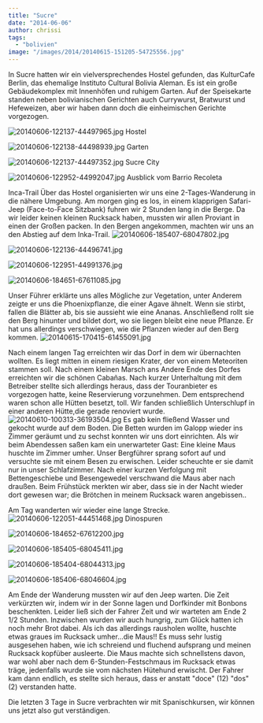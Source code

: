 ```yaml
---
title: "Sucre"
date: "2014-06-06"
author: chrissi
tags: 
  - "bolivien"
image: "/images/2014/20140615-151205-54725556.jpg"
---
```


In Sucre hatten wir ein vielversprechendes Hostel gefunden, das KulturCafe Berlin, das ehemalige Instituto Cultural Bolivia Aleman. Es ist ein große Gebäudekomplex mit Innenhöfen und ruhigem Garten. Auf der Speisekarte standen neben bolivianischen Gerichten auch Currywurst, Bratwurst und Hefeweizen, aber wir haben dann doch die einheimischen Gerichte vorgezogen.

![20140606-122137-44497965.jpg](/images/2014/20140606-122137-44497965.jpg) Hostel

![20140606-122138-44498939.jpg](/images/2014/20140606-122138-44498939.jpg) Garten

![20140606-122137-44497352.jpg](/images/2014/20140606-122137-44497352.jpg) Sucre City

![20140606-122952-44992047.jpg](/images/2014/20140606-122952-44992047.jpg) Ausblick vom Barrio Recoleta

Inca-Trail Über das Hostel organisierten wir uns eine 2-Tages-Wanderung in die nähere Umgebung. Am morgen ging es los, in einem klapprigen Safari-Jeep (Face-to-Face Sitzbank) fuhren wir 2 Stunden lang in die Berge. Da wir leider keinen kleinen Rucksack haben, mussten wir allen Proviant in einen der Großen packen. In den Bergen angekommen, machten wir uns an den Abstieg auf dem Inka-Trail. ![20140606-185407-68047802.jpg](/images/2014/20140606-185407-68047802.jpg)

![20140606-122136-44496741.jpg](/images/2014/20140606-122136-44496741.jpg)

![20140606-122951-44991376.jpg](/images/2014/20140606-122951-44991376.jpg)

![20140606-184651-67611085.jpg](/images/2014/20140606-184651-67611085.jpg)

Unser Führer erklärte uns alles Mögliche zur Vegetation, unter Anderem zeigte er uns die Phoenixpflanze, die einer Agave ähnelt. Wenn sie stirbt, fallen die Blätter ab, bis sie aussieht wie eine Ananas. Anschließend rollt sie den Berg hinunter und bildet dort, wo sie liegen bleibt eine neue Pflanze. Er hat uns allerdings verschwiegen, wie die Pflanzen wieder auf den Berg kommen. ![20140615-170415-61455091.jpg](/images/2014/20140615-170415-61455091.jpg)

Nach einem langen Tag erreichten wir das Dorf in dem wir übernachten wollten. Es liegt mitten in einem riesigen Krater, der von einem Meteoriten stammen soll. Nach einem kleinen Marsch ans Andere Ende des Dorfes erreichten wir die schönen Cabañas. Nach kurzer Unterhaltung mit dem Betreiber stellte sich allerdings heraus, dass der Touranbieter es vorgezogen hatte, keine Reservierung vorzunehmen. Dem entsprechend waren schon alle Hütten besetzt, toll. Wir fanden schließlich Unterschlupf in einer anderen Hütte,die gerade renoviert wurde. ![20140610-100313-36193504.jpg](/images/2014/20140610-100313-36193504.jpg) Es gab kein fließend Wasser und gekocht wurde auf dem Boden. Die Betten wurden im Galopp wieder ins Zimmer geräumt und zu sechst konnten wir uns dort einrichten. Als wir beim Abendessen saßen kam ein unerwarteter Gast: Eine kleine Maus huschte im Zimmer umher. Unser Bergführer sprang sofort auf und versuchte sie mit einem Besen zu erwischen. Leider scheuchte er sie damit nur in unser Schlafzimmer. Nach einer kurzen Verfolgung mit Bettengeschiebe und Besengewedel verschwand die Maus aber nach draußen. Beim Frühstück merkten wir aber, dass sie in der Nacht wieder dort gewesen war; die Brötchen in meinem Rucksack waren angebissen..

Am Tag wanderten wir wieder eine lange Strecke. ![20140606-122051-44451468.jpg](/images/2014/20140606-122051-44451468.jpg) Dinospuren

![20140606-184652-67612200.jpg](/images/2014/20140606-184652-67612200.jpg)

![20140606-185405-68045411.jpg](/images/2014/20140606-185405-68045411.jpg)

![20140606-185404-68044313.jpg](/images/2014/20140606-185404-68044313.jpg)

![20140606-185406-68046604.jpg](/images/2014/20140606-185406-68046604.jpg)

Am Ende der Wanderung mussten wir auf den Jeep warten. Die Zeit verkürzten wir, indem wir in der Sonne lagen und Dorfkinder mit Bonbons beschenkten. Leider ließ sich der Fahrer Zeit und wir warteten am Ende 2 1/2 Stunden. Inzwischen wurden wir auch hungrig, zum Glück hatten ich noch mehr Brot dabei. Als ich das allerdings rausholen wollte, huschte etwas graues im Rucksack umher...die Maus!! Es muss sehr lustig ausgesehen haben, wie ich schreiend und fluchend aufsprang und meinen Rucksack kopfüber ausleerte. Die Maus machte sich schnellstens davon, war wohl aber nach dem 6-Stunden-Festschmaus im Rucksack etwas träge, jedenfalls wurde sie vom nächsten Hütehund erwischt. Der Fahrer kam dann endlich, es stellte sich heraus, dass er anstatt "doce" (12) "dos" (2) verstanden hatte.

Die letzten 3 Tage in Sucre verbrachten wir mit Spanischkursen, wir können uns jetzt also gut verständigen.
